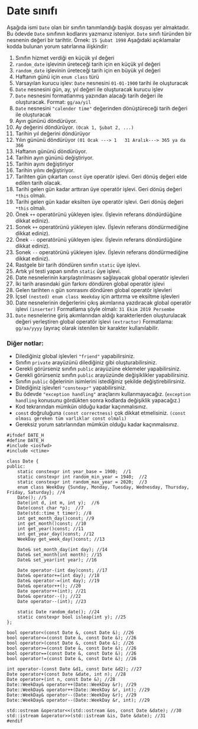 # Date sınıfı

Aşağıda ismi `Date` olan bir sınıfın tanımlandığı başlık dosyası yer almaktadır. 
Bu ödevde `Date` sınıfının kodlarını yazmanız isteniyor.
`Date` sınıfı türünden bir nesnenin değeri bir tarihtir. Örnek: `15 Şubat 1998`
Aşağıdaki açıklamalar kodda bulunan yorum satırlarına ilişkindir:

1. Sınıfın hizmet verdiği en küçük yıl değeri
2. `random_date` işlevinin üreteceği tarih için en küçük yıl değeri
3. `random_date` işlevinin üreteceği tarih için en büyük yıl değeri
4.  Haftanın günü için `enum class` türü
5. Varsayılan kurucu işlev: `Date` nesnesini `01-01-1900` tarihi ile oluşturacak
6. `Date` nesnesini gün, ay, yıl değeri ile oluşturacak kurucu işlev
7. `Date` nesnesini formatlanmış  yazından alacağı tarih değeri ile oluşturacak. Format: `gg/aa/yil`
8. `Date` nesnesini `"calender time"` değerinden dönüştüreceği tarih değeri ile oluşturacak
9. Ayın gününü döndürüyor.
10. Ay değerini döndürüyor. `(Ocak 1, Şubat 2, ...)`
11. Tarihin yıl değerini döndürüyor
12. Yılın gününü döndürüyor `(01 Ocak ---> 1   31 Aralık---> 365 ya da 366`
13. Haftanın gününü döndürüyor.
14. Tarihin ayın gününü değiştiriyor.
15. Tarihin ayını değiştiriyor
16. Tarihin yılını değiştiriyor.
17. Tarihten gün çıkartan `const` üye operatör işlevi. Geri dönüş değeri elde edilen tarih olacak.
18. Tarihi gelen gün kadar arttıran üye operatör işlevi. Geri dönüş değeri `*this` olmalı.
19. Tarihi gelen gün kadar eksilten üye operatör işlevi. Geri dönüş değeri `*this` olmalı.
20. Önek `++` operatörünü yükleyen işlev. (İşlevin referans döndürdüğüne dikkat ediniz). 
21. Sonek `++` operatörünü yükleyen işlev. (İşlevin referans döndürmediğine dikkat ediniz). 
22. Önek `--` operatörünü yükleyen işlev. (İşlevin referans döndürdüğüne dikkat ediniz). 
23. Sonek `--` operatörünü yükleyen işlev. (İşlevin referans döndürmediğine dikkat ediniz). 
24. Rastgele bir tarih döndüren sınıfın `static` üye işlevi.
25. Artık yıl testi yapan sınıfın `static` üye işlevi.
26. Date nesnelerinin karşılaştırılmasını sağlayacak global operatör işlevleri
27. İki tarih arasındaki gün farkını döndüren global operatör işlevi
28. Gelen tarihten `n` gün sonrasını döndüren global operatör işlevleri
29. İçsel `(nested) enum class Weekday` için arttırma ve eksiltme işlevleri
30. Date nesnelerinin değerlerini çıkış akımlarına yazdıracak global operatör işlevi `(inserter)`
Formatlama şöyle olmalı:  `31 Ekim 2019 Persembe`
31. `Date` nesnelerine giriş akımlarından aldığı karakterlerden oluşturulacak değeri yerleştiren global operatör işlevi `(extractor)`
Formatlama: `gg/aa/yyyy` (ayıraç olarak istenilen bir karakter kullanılabilir.

### Diğer notlar:
* Dilediğiniz global işlevleri `"friend"` yapabilirsiniz.
* Sınıfın `private` arayüzünü dilediğiniz gibi oluşturabilirsiniz.
* Gerekli görürseniz sınıfın `public` arayüzüne eklemeler yapabilirsiniz.
* Gerekli görürseniz sınıfın `public` arayüzünde değişiklikler yapabilirsiniz.
* Sınıfın `public` öğelerinin isimlerini istediğiniz şekilde değiştirebilirsiniz.
* Dilediğiniz işlevleri `"constexpr"` yapabilirsiniz.
* Bu ödevde `"exception handling"` araçlarını kullanmayacağız. (`exception handling` konusunu gördükten sonra kodlarda değişiklik yapacağız.)
* Kod tekrarından mümkün olduğu kadar kaçınmalısınız.
* `const` doğruluğuna `(const correctness)` çok dikkat etmelisiniz. `(const olması gereken tüm varlıklar const olmalı)`
* Gereksiz yorum satırlarından mümkün olduğu kadar kaçınmalısınız.


```
#ifndef DATE_H
#define DATE_H
#include <iosfwd>
#include <ctime>

class Date {
public:
	static constexpr int year_base = 1900;  //1
	static constexpr int random_min_year = 1940;  //2
	static constexpr int random_max_year = 2020;  //3
	enum class WeekDay {Sunday, Monday, Tuesday, Wednesday, Thursday, Friday, Saturday}; //4
	Date(); //5 
	Date(int d, int m, int y);  //6
	Date(const char *p);  //7
	Date(std::time_t timer); //8
	int get_month_day()const; //9
	int get_month()const; //10
	int get_year()const; //11
	int get_year_day()const; //12
	WeekDay get_week_day()const; //13

	Date& set_month_day(int day); //14
	Date& set_month(int month); //15
	Date& set_year(int year); //16

	Date operator-(int day)const; //17
	Date& operator+=(int day); //18
	Date& operator-=(int day); //19
	Date& operator++(); //20
	Date operator++(int); //21
	Date& operator--(); //22
	Date operator--(int); //23

	static Date random_date(); //24
	static constexpr bool isleap(int y); //25
};

bool operator<(const Date &, const Date &); //26
bool operator<=(const Date &, const Date &); //26
bool operator>(const Date &, const Date &); //26
bool operator>=(const Date &, const Date &); //26
bool operator==(const Date &, const Date &); //26
bool operator!=(const Date &, const Date &); //26

int operator-(const Date &d1, const Date &d2); //27
Date operator+(const Date &date, int n); //28
Date operator+(int n, const Date &); //28
Date::WeekDay& operator++(Date::WeekDay &r); //29
Date::WeekDay& operator++(Date::WeekDay &r, int); //29
Date::WeekDay& operator--(Date::WeekDay &r); //29
Date::WeekDay& operator--(Date::WeekDay &r, int); //29

std::ostream &operator<<(std::ostream &os, const Date &date); //30
std::istream &operator>>(std::istream &is, Date &date); //31
#endif
```
